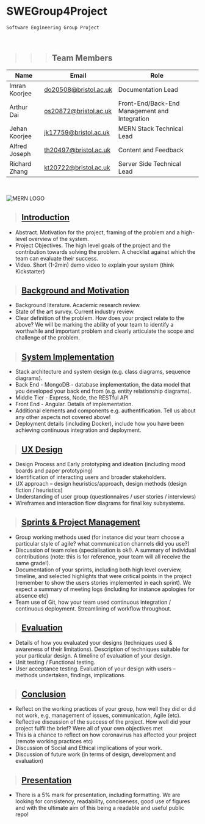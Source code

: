 # **SWEGroup4Project**

```
Software Engineering Group Project
```

&nbsp;

 >>>## **Team Members**

| Name | Email | Role |
| ---- | ----- | ---- |
| Imran Koorjee | do20508@bristol.ac.uk | Documentation Lead                            |
| Arthur Dai    | os20872@bristol.ac.uk | Front-End/Back-End Management and Integration |
| Jehan Koorjee | jk17759@bristol.ac.uk | MERN Stack Technical Lead                     |
| Alfred Joseph | th20497@bristol.ac.uk | Content and Feedback                          |
| Richard Zhang | kt20722@bristol.ac.uk | Server Side Technical Lead                    |

&nbsp;

![MERN LOGO](https://miro.medium.com/max/900/0*UqGyYmWCRQnjLzSk.jpg)

>## **[Introduction](./Report/Introduction.md)**

* Abstract. Motivation for the project, framing of the problem and a high-level overview of the system.
* Project Objectives. The high level goals of the project and the contribution towards solving the problem. A checklist against which the team can evaluate their success.
* Video. Short (1-2min) demo video to explain your system (think Kickstarter)

>## **[Background and Motivation](./Report/Background_And_Motivation.md)**

* Background literature. Academic research review.
* State of the art survey. Current industry review.
* Clear definition of the problem. How does your project relate to the above? We will be marking the ability of your team to identify a worthwhile and important problem and clearly articulate the scope and challenge of the problem.

>## **[System Implementation](./Report/System_Implementation.md)**

* Stack architecture and system design (e.g. class diagrams, sequence
diagrams).
* Back End - MongoDB - database implementation, the data model that you
developed your back end from (e.g. entity relationship diagrams).
* Middle Tier - Express, Node, the RESTful API
* Front End - Angular. Details of implementation.
* Additional elements and components e.g. authentification. Tell us about any other aspects not covered above!
* Deployment details (including Docker), include how you have been achieving continuous integration and deployment.

>## **[UX Design](./Report/UX_Design.md)**

* Design Process and Early prototyping and ideation (including mood boards and paper prototyping)
* Identification of interacting users and broader stakeholders.
* UX approach – design heuristics/approach, design methods (design fiction /
heuristics)
* Understanding of user group (questionnaires / user stories / interviews)
* Wireframes and interaction flow diagrams for final key subsystems.

>## **[Sprints & Project Management](./Report/Sprints_And_Project_Management.md)**

* Group working methods used (for instance did your team choose a particular style of agile? what communication channels did you use?)
* Discussion of team roles (specialisation is ok!). A summary of individual contributions (note: this is for reference, your team will all receive the same grade!).
* Documentation of your sprints, including both high level overview, timeline, and selected highlights that were critical points in the project (remember to show the users stories implemented in each sprint). We expect a summary of meeting logs (including for instance apologies for absence etc)
* Team use of Git, how your team used continuous integration / continuous deployment. Streamlining of workflow throughout.

>## **[Evaluation](./Report/Evaluation.md)**

* Details of how you evaluated your designs (techniques used & awareness of their limitations). Description of techniques suitable for your particular design. A timeline of evaluation of your design.
* Unit testing / Functional testing.
* User acceptance testing. Evaluation of your design with users – methods
undertaken, findings, implications.

>## **[Conclusion](./Report/Conclusion.md)**

* Reflect on the working practices of your group, how well they did or did not work, e.g, management of issues, communication, Agile (etc).
* Reflective discussion of the success of the project. How well did your project fulfil the brief? Were all of your own objectives met
* This is a chance to reflect on how coronavirus has affected your project (remote working practices etc)
* Discussion of Social and Ethical implications of your work.
* Discussion of future work (in terms of design, development and evaluation)

>## **[Presentation](#)**

* There is a 5% mark for presentation, including formatting. We are looking for consistency, readability, conciseness, good use of figures and with the ultimate aim of this being a readable and useful public repo!





